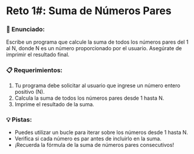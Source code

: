# Reto 1#: Suma de Números Pares

### 🎯 Enunciado:
Escribe un programa que calcule la suma de todos los números pares del 1 al N, donde N es un número proporcionado por el usuario. Asegúrate de imprimir el resultado final.

### 📋 Requerimientos:
1. Tu programa debe solicitar al usuario que ingrese un número entero positivo (N).
2. Calcula la suma de todos los números pares desde 1 hasta N.
3. Imprime el resultado de la suma.

### 💡 Pistas:
- Puedes utilizar un bucle para iterar sobre los números desde 1 hasta N.
- Verifica si cada número es par antes de incluirlo en la suma.
- ¡Recuerda la fórmula de la suma de números pares consecutivos!
